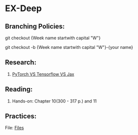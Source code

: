 # EX-Deep
## Branching Policies:
git checkout  {Week name startwith capital "W"}

git checkout -b {Week name startwith capital "W"}-{your name}

## Research:
1. [PyTorch VS Tensorflow VS Jax](https://github.com/Teghfo/deeplearning-bootcamp-pytorch/discussions/5)

## Reading:
1. Hands-on: Chapter 10(300 - 317 p.) and 11

## Practices:
  File: [Files](https://github.com/Teghfo/deeplearning-bootcamp-pytorch/tree/master/WeeklyEx%2FW2)

